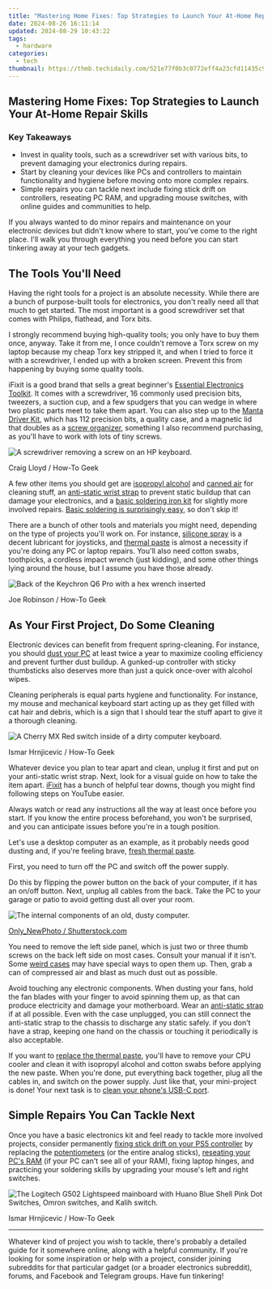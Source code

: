```yaml
---
title: "Mastering Home Fixes: Top Strategies to Launch Your At-Home Repair Skills"
date: 2024-08-26 16:11:14
updated: 2024-08-29 10:43:22
tags:
  - hardware
categories:
  - tech
thumbnail: https://thmb.techidaily.com/521e77f0b3c0772eff4a23cfd11435c9aec9bd0ff071d26df4ceb26b659a82cf.jpg
---
```


## Mastering Home Fixes: Top Strategies to Launch Your At-Home Repair Skills

### Key Takeaways

* Invest in quality tools, such as a screwdriver set with various bits, to prevent damaging your electronics during repairs.
* Start by cleaning your devices like PCs and controllers to maintain functionality and hygiene before moving onto more complex repairs.
* Simple repairs you can tackle next include fixing stick drift on controllers, reseating PC RAM, and upgrading mouse switches, with online guides and communities to help.

 If you always wanted to do minor repairs and maintenance on your electronic devices but didn't know where to start, you've come to the right place. I'll walk you through everything you need before you can start tinkering away at your tech gadgets.

##  The Tools You'll Need

 Having the right tools for a project is an absolute necessity. While there are a bunch of purpose-built tools for electronics, you don't really need all that much to get started. The most important is a good screwdriver set that comes with Philips, flathead, and Torx bits.

 I strongly recommend buying high-quality tools; you only have to buy them once, anyway. Take it from me, I once couldn't remove a Torx screw on my laptop because my cheap Torx key stripped it, and when I tried to force it with a screwdriver, I ended up with a broken screen. Prevent this from happening by buying some quality tools.

 iFixit is a good brand that sells a great beginner's [Essential Electronics Toolkit](https://www.amazon.com/iFixit-Essential-Electronics-Toolkit-Smartphone/dp/B0964G2Y7S?tag=hotoge-20&ascsubtag=UUhtgUeUpU2004132&asc%5Frefurl=https%3A%2F%2Fwww.howtogeek.com%2Fthis-is-the-best-way-to-start-your-at-home-repair-journey%2F&asc%5Fcampaign=Evergreen). It comes with a screwdriver, 16 commonly used precision bits, tweezers, a suction cup, and a few spudgers that you can wedge in where two plastic parts meet to take them apart. You can also step up to the [Manta Driver Kit](https://www.amazon.com/iFixit-Manta-Driver-Kit-Piece/dp/B07BMM74FD/?tag=hotoge-20&ascsubtag=UUhtgUeUpU2004132&asc%5Frefurl=https%3A%2F%2Fwww.howtogeek.com%2Fthis-is-the-best-way-to-start-your-at-home-repair-journey%2F&asc%5Fcampaign=Evergreen), which has 112 precision bits, a quality case, and a magnetic lid that doubles as a [screw organizer](https://www.amazon.com/iFixit-FixMat-Magnetic-Electronic-Organizer/dp/B0BPN3NQZQ?tag=hotoge-20&ascsubtag=UUhtgUeUpU2004132&asc%5Frefurl=https%3A%2F%2Fwww.howtogeek.com%2Fthis-is-the-best-way-to-start-your-at-home-repair-journey%2F&asc%5Fcampaign=Evergreen), something I also recommend purchasing, as you'll have to work with lots of tiny screws.

![A screwdriver removing a screw on an HP keyboard.](https://static1.howtogeekimages.com/wordpress/wp-content/uploads/2020/01/eaeb4207.jpg) 

Craig Lloyd / How-To Geek

 A few other items you should get are [isopropyl alcohol](https://www.amazon.com/Amazon-Brand-Isopropyl-Antiseptic-Technical/dp/B07NFSFBXQ?tag=hotoge-20&ascsubtag=UUhtgUeUpU2004132&asc%5Frefurl=https%3A%2F%2Fwww.howtogeek.com%2Fthis-is-the-best-way-to-start-your-at-home-repair-journey%2F&asc%5Fcampaign=Evergreen) and [canned air](https://www.amazon.com/Compressed-Canned-Air-Duster-Computer/dp/B0BPHPVP4X/?tag=hotoge-20&ascsubtag=UUhtgUeUpU2004132&asc%5Frefurl=https%3A%2F%2Fwww.howtogeek.com%2Fthis-is-the-best-way-to-start-your-at-home-repair-journey%2F&asc%5Fcampaign=Evergreen) for cleaning stuff, an [anti-static wrist strap](https://www.amazon.com/Wristband-Bracelet-Grounding-Alligator-Extendable/dp/B08CXQN86W?tag=hotoge-20&ascsubtag=UUhtgUeUpU2004132&asc%5Frefurl=https%3A%2F%2Fwww.howtogeek.com%2Fthis-is-the-best-way-to-start-your-at-home-repair-journey%2F&asc%5Fcampaign=Evergreen) to prevent static buildup that can damage your electronics, and a [basic soldering iron kit](https://www.amazon.com/Soldering-Interchangeable-Adjustable-Temperature-Enthusiast/dp/B087767KNW?tag=hotoge-20&ascsubtag=UUhtgUeUpU2004132&asc%5Frefurl=https%3A%2F%2Fwww.howtogeek.com%2Fthis-is-the-best-way-to-start-your-at-home-repair-journey%2F&asc%5Fcampaign=Evergreen) for slightly more involved repairs. [Basic soldering is surprisingly easy](https://network-issues.techidaily.com/corrective-modifications-added-missing-amd-driver-to-pcs/), so don't skip it!

 There are a bunch of other tools and materials you might need, depending on the type of projects you'll work on. For instance, [silicone spray](https://www.amazon.com/WD-40-Specialist-Resistant-Lubricant-STRAW-SPRAYS/dp/B00631GSSI?tag=hotoge-20&ascsubtag=UUhtgUeUpU2004132&asc%5Frefurl=https%3A%2F%2Fwww.howtogeek.com%2Fthis-is-the-best-way-to-start-your-at-home-repair-journey%2F&asc%5Fcampaign=Evergreen) is a decent lubricant for joysticks, and [thermal paste](https://www.amazon.com/ARCTIC-MX-4-2019-Performance-Durability/dp/B07L9BDY3T?tag=hotoge-20&ascsubtag=UUhtgUeUpU2004132&asc%5Frefurl=https%3A%2F%2Fwww.howtogeek.com%2Fthis-is-the-best-way-to-start-your-at-home-repair-journey%2F&asc%5Fcampaign=Evergreen) is almost a necessity if you're doing any PC or laptop repairs. You'll also need cotton swabs, toothpicks, a cordless impact wrench (just kidding), and some other things lying around the house, but I assume you have those already.

![Back of the Keychron Q6 Pro with a hex wrench inserted](https://static1.howtogeekimages.com/wordpress/wp-content/uploads/wm/2023/09/53139152919_51e63895d5_o.jpg) 

Joe Robinson / How-To Geek

##  As Your First Project, Do Some Cleaning

 Electronic devices can benefit from frequent spring-cleaning. For instance, you should [dust your PC](https://instagram-clips.techidaily.com/new-2024-approved-elevating-your-brand-with-intriguing-instagram-puzzle-feeds/) at least twice a year to maximize cooling efficiency and prevent further dust buildup. A gunked-up controller with sticky thumbsticks also deserves more than just a quick once-over with alcohol wipes.

 Cleaning peripherals is equal parts hygiene and functionality. For instance, my mouse and mechanical keyboard start acting up as they get filled with cat hair and debris, which is a sign that I should tear the stuff apart to give it a thorough cleaning.

![A Cherry MX Red switch inside of a dirty computer keyboard.](https://static1.howtogeekimages.com/wordpress/wp-content/uploads/2024/07/img_20190715_123314.jpg) 

Ismar Hrnjicevic / How-To Geek

 Whatever device you plan to tear apart and clean, unplug it first and put on your anti-static wrist strap. Next, look for a visual guide on how to take the item apart. [iFixit](https://www.ifixit.com/Teardown) has a bunch of helpful tear downs, though you might find following steps on YouTube easier.

 Always watch or read any instructions all the way at least once before you start. If you know the entire process beforehand, you won't be surprised, and you can anticipate issues before you're in a tough position.

 Let's use a desktop computer as an example, as it probably needs good dusting and, if you're feeling brave, [fresh thermal paste](https://some-approaches.techidaily.com/exclusive-win-audio-experience-for-2024/).

 First, you need to turn off the PC and switch off the power supply.

 Do this by flipping the power button on the back of your computer, if it has an on/off button. Next, unplug all cables from the back. Take the PC to your garage or patio to avoid getting dust all over your room.

![The internal components of an old, dusty computer.](https://static1.howtogeekimages.com/wordpress/wp-content/uploads/2024/02/shutterstock_1280305549.jpg) 

[Only\_NewPhoto / Shutterstock.com](https://www.shutterstock.com/image-photo/inside-details-old-personal-computer-cooler-1280305549)

 You need to remove the left side panel, which is just two or three thumb screws on the back left side on most cases. Consult your manual if it isn't. Some [weird cases](https://some-knowledge.techidaily.com/foremost-gallery-storage-solutions-for-2024/) may have special ways to open them up. Then, grab a can of compressed air and blast as much dust out as possible.

 Avoid touching any electronic components. When dusting your fans, hold the fan blades with your finger to avoid spinning them up, as that can produce electricity and damage your motherboard. Wear an [anti-static strap](https://extra-approaches.techidaily.com/in-2024-reviewing-ingenuity-moto-z2s-intelligent-evolution/) if at all possible. Even with the case unplugged, you can still connect the anti-static strap to the chassis to discharge any static safely. if you don't have a strap, keeping one hand on the chassis or touching it periodically is also acceptable.

 If you want to [replace the thermal paste](https://www.makeuseof.com/how-to-re-paste-your-cpu-with-fresh-thermal-paste/), you'll have to remove your CPU cooler and clean it with isopropyl alcohol and cotton swabs before applying the new paste. When you're done, put everything back together, plug all the cables in, and switch on the power supply. Just like that, your mini-project is done! Your next task is to [clean your phone's USB-C port](https://instagram-videos.techidaily.com/updated-the-instagram-edge-bulk-image-and-video-post-strategies-explored-for-2024/).

##  Simple Repairs You Can Tackle Next

 Once you have a basic electronics kit and feel ready to tackle more involved projects, consider permanently [fixing stick drift on your PS5 controller](https://tech-haven.techidaily.com/unveiling-the-latest-understanding-googles-advanced-plm-2-language-ai/) by replacing the [potentiometers](https://www.amazon.com/IKPEK-Potentiometer-Replacement-Controller-Thumbstick/dp/B0BWRNWJDC?tag=hotoge-20&ascsubtag=UUhtgUeUpU2004132&asc%5Frefurl=https%3A%2F%2Fwww.howtogeek.com%2Fthis-is-the-best-way-to-start-your-at-home-repair-journey%2F&asc%5Fcampaign=Evergreen) (or the entire analog sticks), [reseating your PC's RAM](https://hardware-updates.techidaily.com/expert-insights-from-toms-computing-world/) (if your PC can't see all of your RAM), fixing laptop hinges, and practicing your soldering skills by upgrading your mouse's left and right switches.

![The Logitech G502 Lightspeed mainboard with Huano Blue Shell Pink Dot Switches, Omron switches, and Kalih switch.](https://static1.howtogeekimages.com/wordpress/wp-content/uploads/2024/07/img20240705162145.jpg) 

Ismar Hrnjicevic / How-To Geek

---

 Whatever kind of project you wish to tackle, there's probably a detailed guide for it somewhere online, along with a helpful community. If you're looking for some inspiration or help with a project, consider joining subreddits for that particular gadget (or a broader electronics subreddit), forums, and Facebook and Telegram groups. Have fun tinkering!

<ins class="adsbygoogle"
     style="display:block"
     data-ad-format="autorelaxed"
     data-ad-client="ca-pub-7571918770474297"
     data-ad-slot="1223367746"></ins>



<ins class="adsbygoogle"
     style="display:block"
     data-ad-client="ca-pub-7571918770474297"
     data-ad-slot="8358498916"
     data-ad-format="auto"
     data-full-width-responsive="true"></ins>
